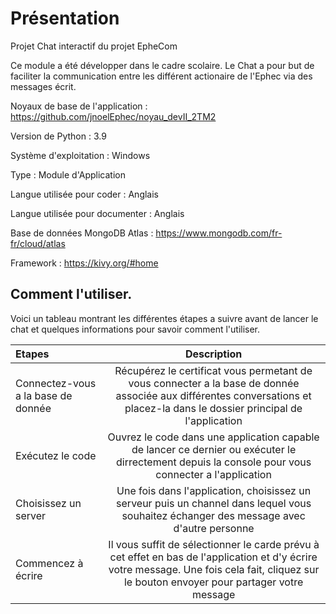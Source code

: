 # Présentation 
Projet Chat interactif du projet EpheCom

Ce module a été développer dans le cadre scolaire. Le Chat a pour but de faciliter la communication entre les différent actionaire de l'Ephec via des messages écrit.

Noyaux de base de l'application : https://github.com/jnoelEphec/noyau_devII_2TM2

Version de Python : 3.9 

Système d'exploitation : Windows

Type : Module d'Application

Langue utilisée pour coder : Anglais

Langue utilisée pour documenter : Anglais 

Base de données MongoDB Atlas : https://www.mongodb.com/fr-fr/cloud/atlas

Framework : https://kivy.org/#home

## Comment l'utiliser.
Voici un tableau montrant les différentes étapes a suivre avant de lancer le chat et  quelques informations pour savoir comment l'utiliser. 

| Etapes | Description |
| :--- |:-------:| 
| Connectez-vous a la base de donnée | Récupérez le certificat vous permetant de vous connecter a la base de donnée associée aux différentes conversations et placez-la dans le dossier principal de l'application | 
| Exécutez le code  | Ouvrez le code dans une application capable de lancer ce dernier ou exécuter le dirrectement depuis la console pour vous connecter a l'application |   
| Choisissez un server | Une fois dans l'application, choisissez un serveur puis un channel dans lequel vous souhaitez échanger des message avec d'autre personne  | 
| Commencez à écrire | Il vous suffit de sélectionner le carde prévu à cet effet en bas de l'application et d'y écrire votre message. Une fois cela fait, cliquez sur le bouton envoyer pour partager votre message |
